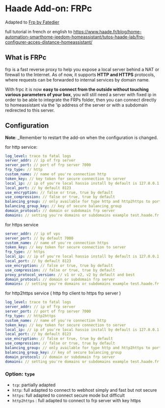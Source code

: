 # Haade Add-on: FRPc
Adapted to [Frp by Fatedier][frp-fatedier]

full tutorial in french or english to https://www.haade.fr/blog/home-automation-smarthome-jeedom-homeassistant/tutos-haade-lab/frp-configurer-acces-distance-homeassistant/

## What is FRPc
frp is a fast reverse proxy to help you expose a local server behind a NAT or firewall to the Internet. As of now, it supports **HTTP and HTTPS** protocols, where requests can be forwarded to internal services by domain name.

With frpc it is now **easy to connect from the outside without touching various parameters of your box**, you will still need a server with fixed ip in order to be able to integrate the FRPs folder, then you can connect directly to homeassistant via the 'ip address of the server or with a subdomain redirected to this server. 

## Configuration

**Note**: _Remember to restart the add-on when the configuration is changed.

for http service:

```yaml
log_level: trace to fatal logs
server_addr: // ip of frp server
server_port: // port of frp server 7000
frp_type: // http
custom_name: // name of you're connection http
token_key: // key token for secure connection to server
local_ip: // ip of you're local hassio install by default is 127.0.0.1
local_port: // by default 8123
use_encryption: // false or true, true by default
use_compression: // false or true, true by default
balancing_group: // only available for type http and http2https to port 80 will be dispatched to proxies in the same group randomly.
balancing_group_key: // key of secure balancing_group
domain_protocol: // domain or subdomain frp server
domains: // setting you're domains or subdomains example test.haade.fr or test
```
for https service

```yaml
server_addr: // ip of vps
server_port: // by default 7000
custom_name: // name of you're connection https
token_key: // key token for secure connection to server
frp_type: // https
local_ip: // ip of you're local hassio install by default is 127.0.0.1
local_port: // by default 8123
use_encryption: // false or true, true by default
use_compression: // false or true, true by default
proxy_protocol_version: // v1 or v2, v2 by default and best
domain_protocol: // domain or subdomain frp server
domains: // setting you're domains or subdomains example test.haade.fr or test
```
for http2https service ( http frp client to https frp server )

```yaml
log_level: trace to fatal logs
server_addr: // ip of frp server
server_port: // port of frp server 7000
frp_type: // http2https
custom_name: // name of you're connection http
token_key: // key token for secure connection to server
local_ip: // ip of you're local hassio install by default is 127.0.0.1
local_port: // by default 8123
use_encryption: // false or true, true by default
use_compression: // false or true, true by default
balancing_group: // only available for type http and http2https to port 80 will be dispatched to proxies in the same group randomly.
balancing_group_key: // key of secure balancing_group
domain_protocol: // domain or subdomain frp server
domains: // setting you're domains or subdomains example test.haade.fr or test
```

### Option: `type`

- `tcp`: partially adapted
- `http`: full adapted to connect to webhost simply and fast but not secure
- `https`: full adapted to connect secure mode but difficult
- `http2https` : full adapted to connect to frp server with key https

[frp-fatedier]: https://github.com/fatedier/frp
